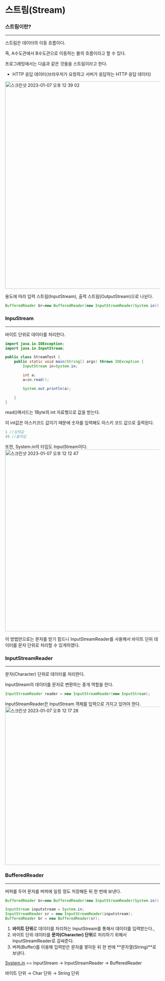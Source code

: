 # 스트림(Stream)

### 스트림이란?
---

스트림은 데이터의 이동 흐름이다.

즉, A수도관에서 B수도관으로 이동하는 물의 흐름이라고 할 수 있다.

프로그래밍에서는 다음과 같은 것들을 스트림이라고 한다.

- HTTP 응답 데이터(브라우저가 요청하고 서버가 응답하는 HTTP 응답 데이터)

<img width="675" alt="스크린샷 2023-01-07 오후 12 39 02" src="https://user-images.githubusercontent.com/88534959/211129615-8e934752-3f4b-4ce9-aa68-e91fb3f5aef0.png">


용도에 따라 입력 스트림(InputStream), 출력 스트림(OutputStream)으로 나뉜다.

```java
BufferedReader br=new BufferedReader(new InputStreamReader(System.in));
```

### InpuStream
---

바이트 단위로 데이터를 처리한다.

```java
import java.io.IOException;
import java.io.InputStream;

public class StreamTest {
    public static void main(String[] args) throws IOException {
        InputStream in=System.in;

        int a;
        a=in.read();

        System.out.println(a);
        
    }
}
```

read()메서드는 1Byte의 int 자료형으로 값을 받는다.

이 int값은 아스키코드 값이기 때문에 숫자를 입력해도 아스키 코드 값으로 출력된다.

```java
1 //입력값
49 //출력값
```

또한, System.in의 타입도 InputStream이다.
<img width="592" alt="스크린샷 2023-01-07 오후 12 12 47" src="https://user-images.githubusercontent.com/88534959/211129556-ae1140a7-d33e-46f9-9b41-e2c954342cab.png">

이 방법만으로는 문자를 받기 힘드니 InputStreamReader를 사용해서 바이트 단위 데이터를 문자 단위로 처리할 수 있게하였다.

### InputStreamReader
---

문자(Character) 단위로 데이터를 처리한다.

InputStream의 데이터를 문자로 변환하는 중개 역할을 한다.

```java
InputStreamReader reader = new InputStreamReader(new InputStream);
```

InputStreamReader은 InputStream 객체를 입력으로 가지고 있어야 한다.
<img width="515" alt="스크린샷 2023-01-07 오후 12 17 28" src="https://user-images.githubusercontent.com/88534959/211129568-27195f96-1456-4922-a4f2-87cea652e819.png">

### BufferedReader
---
버퍼를 두어 문자를 버퍼에 일정 정도 저장해둔 뒤 한 번에 보낸다.

```java
BufferedReader br=new BufferedReader(new InputStreamReader(System.in));
```

```java
InputStream inputstream = System.in;
InputStreamReader sr = new InputStreamReader(inputstream);
BufferedReader br = new BufferedReader(sr);
```

1. **바이트 단위**로 데이터를 처리하는 InputStream를 통해서 데이터를 입력받는다.,
2. 바이트 단위 데이터를 **문자(Character) 단위**로 처리하기 위해서 InputStreamReader로 감싸준다.
3. 버퍼(Buffer)를 이용해 입력받은 문자를 쌓아둔 뒤 한 번에 **문자열(String)**로 보낸다.

[System.in](http://System.in) == InputStream → InputStreamReader → BufferedReader

바이트 단위 → Char 단위 → String 단위